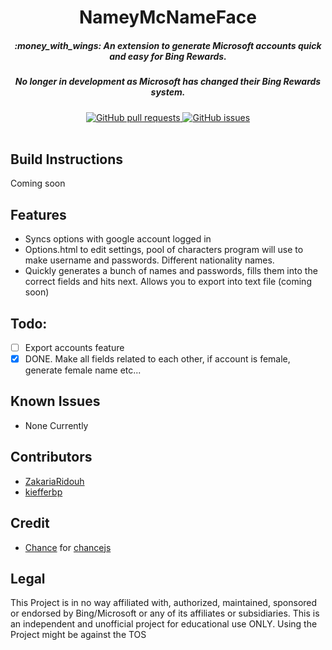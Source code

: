 <h1 align="center">NameyMcNameFace</h1>
<h5 align="center">:money_with_wings: An extension to generate Microsoft accounts quick and easy for Bing Rewards.</h5>
<h5 align="center">No longer in development as Microsoft has changed their Bing Rewards system.</h5>

<div align="center">
  <a href="https://github.com/ZakariaRidouh/NameyMcNameFace/pull">
    <img src="https://img.shields.io/github/issues-pr/cdnjs/cdnjs.svg" alt="GitHub pull requests" />
  </a>
  <a href="https://github.com/ZakariaRidouh/NameyMcNameFace/issues">
    <img src="https://img.shields.io/github/issues-raw/badges/shields/website.svg?maxAge=2592000" alt="GitHub issues" />
  </a>
</div>

<br />

## Build Instructions

Coming soon

## Features

- Syncs options with google account logged in
- Options.html to edit settings, pool of characters program will use to make username and passwords. Different nationality names.
- Quickly generates a bunch of names and passwords, fills them into the correct fields and hits next. Allows you to export into text file (coming soon)

## Todo:

- [ ] Export accounts feature
- [x] DONE. Make all fields related to each other, if account is female, generate female name etc...

## Known Issues
* None Currently

## Contributors
* [ZakariaRidouh](https://github.com/ZakariaRidouh)
* [kiefferbp](https://github.com/kiefferbp)

## Credit
* [Chance](http://chancejs.com/) for [chancejs](https://github.com/chancejs/chancejs/)

## Legal
This Project is in no way affiliated with, authorized, maintained, sponsored or endorsed by Bing/Microsoft or any of its affiliates or subsidiaries. This is an independent and unofficial project for educational use ONLY. Using the Project might be against the TOS
